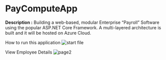 # PayComputeApp

**Description :**
Building a web-based, modular Enterprise “Payroll” Software using the popular ASP.NET Core Framework. A multi-layered architecture is built and it will be hosted on Azure Cloud.

How to run this application 
![start file](https://user-images.githubusercontent.com/44200835/67097316-94fede00-f205-11e9-803b-1ef61e02a19c.png)

View Employee Details
![page2](https://user-images.githubusercontent.com/44200835/67097016-025e3f00-f205-11e9-80fe-a0c31ab7eb64.png)
